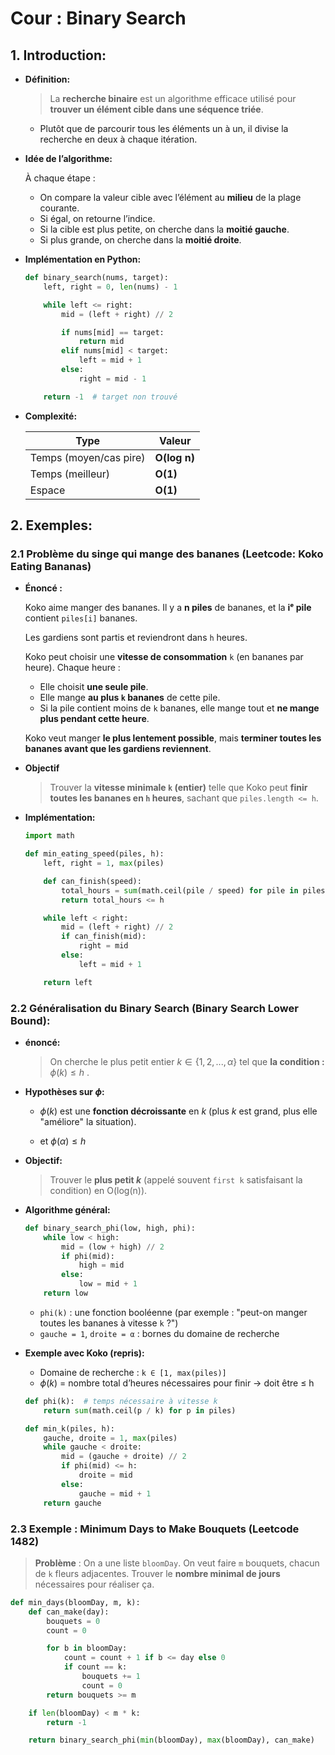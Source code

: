 # Cour : **Binary Search**

## 1. **Introduction:**

-   **Définition:**

    > La **recherche binaire** est un algorithme efficace utilisé pour **trouver un élément cible dans une séquence triée**.

    -   Plutôt que de parcourir tous les éléments un à un, il divise la recherche en deux à chaque itération.

-   **Idée de l’algorithme:**

    À chaque étape :

    -   On compare la valeur cible avec l’élément au **milieu** de la plage courante.
    -   Si égal, on retourne l’indice.
    -   Si la cible est plus petite, on cherche dans la **moitié gauche**.
    -   Si plus grande, on cherche dans la **moitié droite**.

-   **Implémentation en Python:**

    ```python
    def binary_search(nums, target):
        left, right = 0, len(nums) - 1

        while left <= right:
            mid = (left + right) // 2

            if nums[mid] == target:
                return mid
            elif nums[mid] < target:
                left = mid + 1
            else:
                right = mid - 1

        return -1  # target non trouvé
    ```

-   **Complexité:**

    | Type                   | Valeur       |
    | ---------------------- | ------------ |
    | Temps (moyen/cas pire) | **O(log n)** |
    | Temps (meilleur)       | **O(1)**     |
    | Espace                 | **O(1)**     |

## 2. **Exemples:**

### 2.1 **Problème du singe qui mange des bananes (Leetcode: Koko Eating Bananas)**

-   **Énoncé :**

    Koko aime manger des bananes.
    Il y a **n piles** de bananes, et la **iᵉ pile** contient `piles[i]` bananes.

    Les gardiens sont partis et reviendront dans `h` heures.

    Koko peut choisir une **vitesse de consommation** `k` (en bananes par heure).
    Chaque heure :

    -   Elle choisit **une seule pile**.
    -   Elle mange **au plus `k` bananes** de cette pile.
    -   Si la pile contient moins de `k` bananes, elle mange tout et **ne mange plus pendant cette heure**.

    Koko veut manger **le plus lentement possible**, mais **terminer toutes les bananes avant que les gardiens reviennent**.

-   **Objectif**

    > Trouver la **vitesse minimale `k` (entier)** telle que Koko peut **finir toutes les bananes en `h` heures**, sachant que `piles.length <= h`.

-   **Implémentation:**

    ```python
    import math

    def min_eating_speed(piles, h):
        left, right = 1, max(piles)

        def can_finish(speed):
            total_hours = sum(math.ceil(pile / speed) for pile in piles)
            return total_hours <= h

        while left < right:
            mid = (left + right) // 2
            if can_finish(mid):
                right = mid
            else:
                left = mid + 1

        return left
    ```

### 2.2 **Généralisation du Binary Search (Binary Search Lower Bound):**

-   **énoncé:**

    > On cherche le plus petit entier $k \in \{1, 2, ..., \alpha\}$ tel que **la condition :** $\phi(k) \leq h$ .

-   **Hypothèses sur $\phi$:**

    -   $\phi(k)$ est une **fonction décroissante** en $k$ (plus $k$ est grand, plus elle "améliore" la situation).

    -   et $\phi( \alpha) \leq h$

-   **Objectif:**

    > Trouver le **plus petit $k$** (appelé souvent `first k` satisfaisant la condition) en O(log(n)).

-   **Algorithme général:**

    ```python
    def binary_search_phi(low, high, phi):
        while low < high:
            mid = (low + high) // 2
            if phi(mid):
                high = mid
            else:
                low = mid + 1
        return low
    ```

    -   `phi(k)` : une fonction booléenne (par exemple : "peut-on manger toutes les bananes à vitesse `k` ?")
    -   `gauche = 1`, `droite = α` : bornes du domaine de recherche

-   **Exemple avec Koko (repris):**

    -   Domaine de recherche : `k ∈ [1, max(piles)]`
    -   $\phi(k)$ = nombre total d’heures nécessaires pour finir → doit être ≤ h

    ```python
    def phi(k):  # temps nécessaire à vitesse k
        return sum(math.ceil(p / k) for p in piles)

    def min_k(piles, h):
        gauche, droite = 1, max(piles)
        while gauche < droite:
            mid = (gauche + droite) // 2
            if phi(mid) <= h:
                droite = mid
            else:
                gauche = mid + 1
        return gauche
    ```

### 2.3 **Exemple : Minimum Days to Make Bouquets (Leetcode 1482)**

> **Problème** : On a une liste `bloomDay`. On veut faire `m` bouquets, chacun de `k` fleurs adjacentes. Trouver le **nombre minimal de jours** nécessaires pour réaliser ça.

```python
def min_days(bloomDay, m, k):
    def can_make(day):
        bouquets = 0
        count = 0

        for b in bloomDay:
            count = count + 1 if b <= day else 0
            if count == k:
                bouquets += 1
                count = 0
        return bouquets >= m

    if len(bloomDay) < m * k:
        return -1

    return binary_search_phi(min(bloomDay), max(bloomDay), can_make)
```
